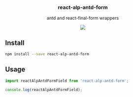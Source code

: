 <h3 align="center">
  react-alp-antd-form
</h3>

<p align="center">
  antd and react-final-form wrappers
</p>

<p align="center">
  <a href="https://npmjs.org/package/react-alp-antd-form"><img src="https://img.shields.io/npm/v/react-alp-antd-form.svg?style=flat-square"></a>
</p>

## Install

```bash
npm install --save react-alp-antd-form
```

## Usage

```js
import reactAlpAntdFormField from 'react-alp-antd-form';

console.log(reactAlpAntdFormField);
```
